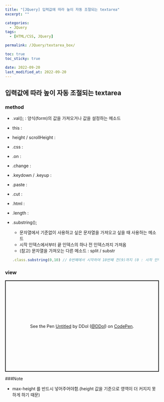 ```yaml
---
title: "[JQuery] 입력값에 따라 높이 자동 조절되는 textarea"
excerpt: ""

categories:
  - JQuery
tags:
  - [HTML/CSS, JQuery]

permalink: /JQuery/textarea_box/

toc: true
toc_sticky: true

date: 2022-09-20
last_modified_at: 2022-09-20
---
```


## 입력값에 따라 높이 자동 조절되는 textarea 

### method
- .val(); 
  : 양식(form)의 값을 가져오거나 값을 설정하는 메소드

- this 
  : 
  
- height / scrollHeight
  : 
  
- .css 
  :
 
- .on
  :
 
- .change 
  :
  
- .keydown / .keyup 
  :
  
- .paste
  :
  
- .cut
  :
  
- .html
  :
 
- .length
  :
 
- .substring();
  + 문자열에서 기준없이 사용하고 싶은 문자열을 가져오고 싶을 때 사용하는 메소드
  + 시작 인덱스에서부터 끝 인덱스의 하나 전 인덱스까지 가져옴
  + (참고) 문자열을 가져오는 다른 메소드 : split / substr
  
  ```Javascript
  .class.substring(0,10) // 0번째에서 시작하여 10번째 전(9)까지 (0 : 시작 인덱스 , 10 : 마지막 인덱스)
  ```
  
### view
<p class="codepen" data-height="300" data-default-tab="result" data-slug-hash="xxjdLPg" data-user="DDol" style="height: 300px; box-sizing: border-box; display: flex; align-items: center; justify-content: center; border: 2px solid; margin: 1em 0; padding: 1em;">
  <span>See the Pen <a href="https://codepen.io/DDol/pen/xxjdLPg">
  Untitled</a> by DDol (<a href="https://codepen.io/DDol">@DDol</a>)
  on <a href="https://codepen.io">CodePen</a>.</span>
</p>
<script async src="https://cpwebassets.codepen.io/assets/embed/ei.js"></script>

###Note
- max-height 를 반드시 넣어주어야함.(height 값을 기준으로 영역이 더 커지지 못하게 하기 때문)
